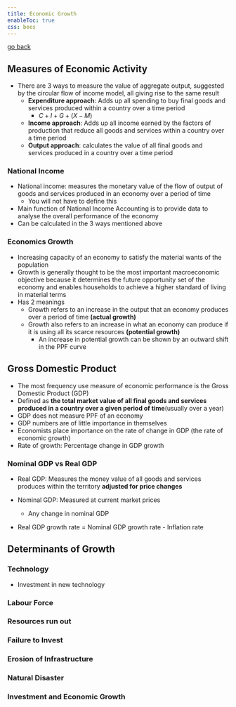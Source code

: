 ```yaml
---
title: Economic Growth
enableToc: true
css: bees
---
```


[go back](11Subjects/11Economics.md)

## Measures of Economic Activity
- There are 3 ways to measure the value of aggregate output, suggested by the circular flow of income model, all giving rise to the same result
	- **Expenditure approach**: Adds up all spending to buy final goods and services produced within a country over a time period
		- $C+I+G+(X-M)$
	- **Income approach**: Adds up all income earned by the factors of production that reduce all goods and services within a country over a time period
	- **Output approach**: calculates the value of all final goods and services produced in a country over a time period

### National Income
- National income: measures the monetary value of the flow of output of goods and services produced in an economy over a period of time
	- You will not have to define this
- Main function of National Income Accounting is to provide data to analyse the overall performance of the economy
- Can be calculated in the 3 ways mentioned above


### Economics Growth
- Increasing capacity of an economy to satisfy the material wants of the population
- Growth is generally thought to be the most important macroeconomic objective because it determines the future opportunity set of the economy and enables households to achieve a higher standard of living in material terms
- Has 2 meanings
	- Growth refers to an increase in the output that an economy produces over a period of time **(actual growth)**
	- Growth also refers to an increase in what an economy can produce if it is using all its scarce resources **(potential growth)**
		- An increase in potential growth can be shown by an outward shift in the PPF curve

## Gross Domestic Product
- The most frequency use measure of economic performance is the Gross Domestic Product (GDP)
- Defined as **the total market value of all final goods and services produced in a country over a given period of time**(usually over a year)
- GDP does not measure PPF of an economy
- GDP numbers are of little importance in themselves
- Economists place importance on the rate of change in GDP (the rate of economic growth)
- Rate of growth: Percentage change in GDP growth

### Nominal GDP vs Real GDP
- Real GDP: Measures the money value of all goods and services produces within the territory **adjusted for price changes**
- Nominal GDP: Measured at current market prices
	- Any change in nominal GDP

- Real GDP growth rate = Nominal GDP growth rate - Inflation rate

## Determinants of Growth

### Technology
- Investment in new technology

### Labour Force

### Resources run out

### Failure to Invest

### Erosion of Infrastructure

### Natural Disaster

### Investment and Economic Growth